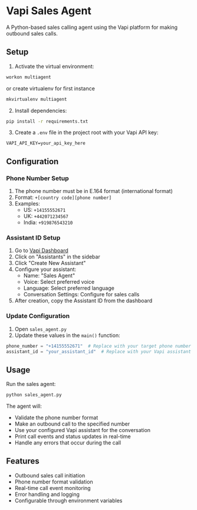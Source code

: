 # Vapi Sales Agent

A Python-based sales calling agent using the Vapi platform for making outbound sales calls.

## Setup

1. Activate the virtual environment:
```bash
workon multiagent
```

or create virtualenv for first instance
```bash
mkvirtualenv multiagent
```

2. Install dependencies:
```bash
pip install -r requirements.txt
```

3. Create a `.env` file in the project root with your Vapi API key:
```
VAPI_API_KEY=your_api_key_here
```

## Configuration

### Phone Number Setup
1. The phone number must be in E.164 format (international format)
2. Format: `+[country code][phone number]`
3. Examples:
   - US: `+14155552671`
   - UK: `+442071234567`
   - India: `+919876543210`

### Assistant ID Setup
1. Go to [Vapi Dashboard](https://dashboard.vapi.ai/)
2. Click on "Assistants" in the sidebar
3. Click "Create New Assistant"
4. Configure your assistant:
   - Name: "Sales Agent"
   - Voice: Select preferred voice
   - Language: Select preferred language
   - Conversation Settings: Configure for sales calls
5. After creation, copy the Assistant ID from the dashboard

### Update Configuration
1. Open `sales_agent.py`
2. Update these values in the `main()` function:
```python
phone_number = "+14155552671"  # Replace with your target phone number
assistant_id = "your_assistant_id"  # Replace with your Vapi assistant ID
```

## Usage

Run the sales agent:
```bash
python sales_agent.py
```

The agent will:
- Validate the phone number format
- Make an outbound call to the specified number
- Use your configured Vapi assistant for the conversation
- Print call events and status updates in real-time
- Handle any errors that occur during the call

## Features

- Outbound sales call initiation
- Phone number format validation
- Real-time call event monitoring
- Error handling and logging
- Configurable through environment variables 